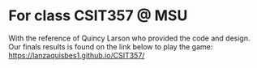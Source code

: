 # For class CSIT357 @ MSU 

With the reference of Quincy Larson who provided the code and design. Our finals results is found on the link below to play the game:
  https://lanzaquisbes1.github.io/CSIT357/
  
  
